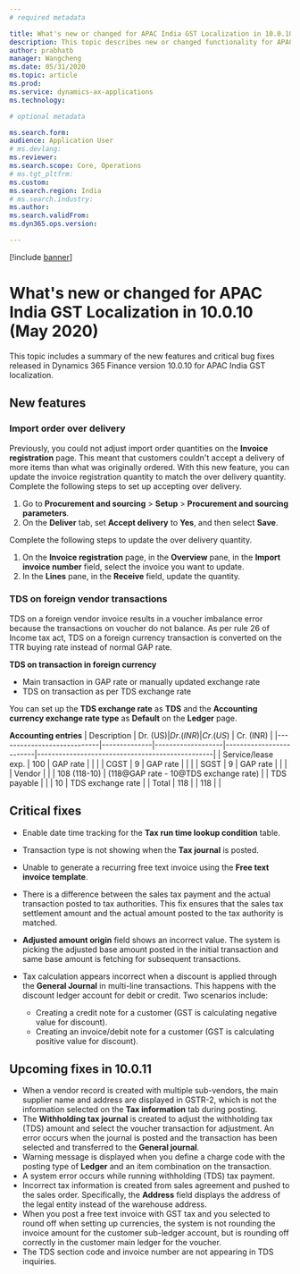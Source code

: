 ```yaml
---
# required metadata

title: What's new or changed for APAC India GST Localization in 10.0.10 (May 2020)
description: This topic describes new or changed functionality for APAC India GST features released in Dynamics 365 Finance version 10.0.10.
author: prabhatb
manager: Wangcheng
ms.date: 05/31/2020
ms.topic: article
ms.prod: 
ms.service: dynamics-ax-applications
ms.technology: 

# optional metadata

ms.search.form: 
audience: Application User
# ms.devlang: 
ms.reviewer: 
ms.search.scope: Core, Operations
# ms.tgt_pltfrm: 
ms.custom: 
ms.search.region: India
# ms.search.industry: 
ms.author: 
ms.search.validFrom: 
ms.dyn365.ops.version: 

---
```

[!include [banner](../includes/banner.md)]

# What's new or changed for APAC India GST Localization in 10.0.10 (May 2020) 

This topic includes a summary of the new features and critical bug fixes released in Dynamics 365 Finance version 10.0.10 for APAC India GST localization.

## New features

### Import order over delivery 

Previously, you could not adjust import order quantities on the **Invoice registration** page. This meant that customers couldn't accept a delivery of more items than what was originally ordered. With this new feature, you can update the invoice registration quantity to match the over delivery quantity. Complete the following steps to set up accepting over delivery.

1. Go to **Procurement and sourcing** > **Setup** > **Procurement and sourcing parameters**. 
2. On the **Deliver** tab, set **Accept delivery** to **Yes**, and then select **Save**.

Complete the following steps to update the over delivery quantity.

1. On the **Invoice registration** page, in the **Overview** pane, in the **Import invoice number** field, select the invoice you want to update.
2. In the **Lines** pane, in the **Receive** field, update the quantity.

### TDS on foreign vendor transactions
TDS on a foreign vendor invoice results in a voucher imbalance error because the transactions on voucher do not balance. 
As per rule 26 of Income tax act, TDS on a foreign currency transaction is converted on the TTR buying rate instead of normal GAP rate.

**TDS on transaction in foreign currency**

- Main transaction in GAP rate or manually updated exchange rate 
- TDS on transaction as per TDS exchange rate 

You can set up the **TDS exchange rate** as **TDS** and the **Accounting currency exchange rate type** as **Default** on the **Ledger** page.

**Accounting entries**
| Description                | Dr. (US$)     | Dr. (INR)          | Cr. (US$)                | Cr. (INR)                                        |
|----------------------------|--------------|-------------------|-------------------------|-------------------------------------------------|
|     Service/lease exp.    |     100      |     GAP rate      |                         |                                                 |
|     CGST                   |        9     |      GAP rate     |                         |                                                 |
|     SGST                   |        9     |      GAP rate     |                         |                                                 |
|     Vendor                 |              |                   |     108     (118-10)    |     (118@GAP rate - 10@TDS exchange rate)    |
|     TDS payable            |              |                   |     10                  |     TDS exchange rate                           |
|     Total                  |     118      |                   |     118                 |                                                 |

## Critical fixes 

- Enable date time tracking for the **Tax run time lookup condition** table. 
-	Transaction type is not showing when the **Tax journal** is posted. 
-	Unable to generate a recurring free text invoice using the **Free text invoice template**. 
-	There is a difference between the sales tax payment and the actual transaction posted to tax authorities. This fix ensures that the sales tax settlement amount and the actual amount posted to the tax authority is matched. 
-	**Adjusted amount origin** field shows an incorrect value. The system is picking the adjusted base amount posted in the 
  initial transaction and same base amount is fetching for subsequent transactions. 
-	Tax calculation appears incorrect when a discount is applied through the **General Journal** in multi-line transactions. This happens with the discount ledger account for debit or credit. Two scenarios include:

    - Creating a credit note for a customer (GST is calculating negative value for discount).
    - Creating an invoice/debit note for a customer (GST is calculating positive value for discount). 

## Upcoming fixes in 10.0.11 

-	When a vendor record is created with multiple sub-vendors, the main supplier name and address are displayed in GSTR-2, which is not the information selected on the **Tax information** tab during posting. 
-	The **Withholding tax journal** is created to adjust the withholding tax (TDS) amount and select the voucher transaction for adjustment. An error occurs when the journal is posted and the transaction has been selected and transferred to the **General journal**. 
-	Warning message is displayed when you define a charge code with the posting type of **Ledger** and an item combination on the transaction. 
-	A system error occurs while running withholding (TDS) tax payment.
-	Incorrect tax information is created from sales agreement and pushed to the sales order. Specifically, the **Address** field displays the address of the legal entity instead of the warehouse address. 
-	When you post a free text invoice with GST tax and you selected to round off when setting up currencies, the system is not rounding the invoice amount for the customer sub-ledger account, but is rounding off correctly in the customer main ledger for the voucher.
-	The TDS section code and invoice number are not appearing in TDS inquiries. 
 
